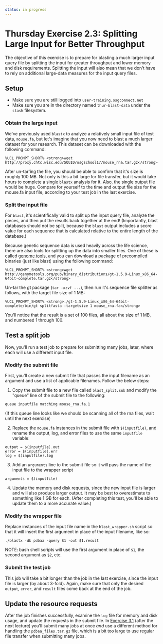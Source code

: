 ```yaml
---
status: in progress
---
```


Thursday Exercise 2.3: Splitting Large Input for Better Throughput
==================================================================


The objective of this exercise is to prepare for blasting a much larger input query file by splitting the input for greater throughput and lower memory and disk requirements. Splitting the input will also mean that we don't have to rely on additional large-data measures for the input query files.

Setup
-----

-   Make sure you are still logged into `user-training.osgconnect.net`
-   Make sure you are in the directory named `thur-blast-data` under the `stash` filesystem.

### Obtain the large input

We've previously used `blastx` to analyze a relatively small input file of test data, `mouse.fa`, but let's imagine that you now need to blast a much larger dataset for your research. This dataset can be downloaded with the following command:

``` console
%UCL_PROMPT_SHORT% <strong>wget http://proxy.chtc.wisc.edu/SQUID/osgschool17/mouse_rna.tar.gz</strong>
```

After un-tar'ing the file, you should be able to confirm that it's size is roughly 100 MB. Not only is this a bit large for file transfer, but it would take hours to complete a single `blastx` analysis for it. Also, the single output file would be huge. Compare for yourself to the time and output file size for the mouse.fa input file, according to your test job in the last exercise.

### Split the input file

For `blast`, it's scientifically valid to split up the input query file, analyze the pieces, and then put the results back together at the end! (Importantly, blast databases should not be split, because the `blast` output includes a score value for each sequence that is calculated relative to the entire length of the database.)

Because genetic sequence data is used heavily across the life science, there are also tools for splitting up the data into smaller files. One of these is called [genome tools](http://genometools.org/), and you can download a package of precompiled binaries (just like blast) using the following command:

``` console
%UCL_PROMPT_SHORT% <strong>wget http://genometools.org/pub/binary_distributions/gt-1.5.9-Linux_x86_64-64bit-complete.tar.gz</strong>
```

Un-tar the gt package (`tar -xzvf ...`), then run it's sequence file splitter as follows, with the target file size of 1 MB:

``` console
%UCL_PROMPT_SHORT% <strong>./gt-1.5.9-Linux_x86_64-64bit-complete/bin/gt splitfasta -targetsize 1 mouse_rna.fa</strong>
```

You'll notice that the result is a set of 100 files, all about the size of 1 MB, and numbered 1 through 100.

Test a split job
----------------

Now, you'll run a test job to prepare for submitting many jobs, later, where each will use a different input file.

### Modify the submit file

First, you'll create a new submit file that passes the input filename as an argument and use a list of applicable filenames. Follow the below steps:

1. Copy the submit file to a new file called `blast_split.sub` and modify the "queue" line of the submit file to the following:

``` file
queue inputfile matching mouse_rna.fa.1
```

(If this queue line looks like we should be scanning all of the rna files, wait until the next exercise)

2. Replace the `mouse.fa` instances in the submit file with `$(inputfile)`, and rename the output, log, and error files to use the same `inputfile` variable:

``` file
output = $(inputfile).out
error = $(inputfile).err
log = $(inputfile).log
```

3. Add an `arguments` line to the submit file so it will pass the name of the input file to the wrapper script

``` file
arguments = $(inputfile)
```

4. Update the memory and disk requests, since the new input file is larger and will also produce larger output. It may be best to overestimate to something like 1 GB for each. (After completing this test, you'll be able to update them to a more accurate value.)

### Modify the wrapper file

Replace instances of the input file name in the `blast_wrapper.sh` script so that it will insert the first argument in place of the input filename, like so:

``` file
./blastx -db pdbaa -query $1 -out $1.result
```

NOTE: bash shell scripts will use the first argument in place of `$1`, the second argument as `$2`, etc.

### Submit the test job

This job will take a bit longer than the job in the last exercise, since the input file is larger (by about 3-fold). Again, make sure that only the desired `output`, `error`, and `result` files come back at the end of the job.

Update the resource requests
----------------------------

After the job finishes successfully, examine the `log` file for memory and disk usage, and update the requests in the submit file. In [Exercise 3.1](Education.UserSchool17Thu31BlastProxy) (after the next lecture) you'll submit many jobs at once *and* use a different method for handling the `pdbaa_files.tar.gz` file, which is a bit too large to use regular file transfer when submitting many jobs.


